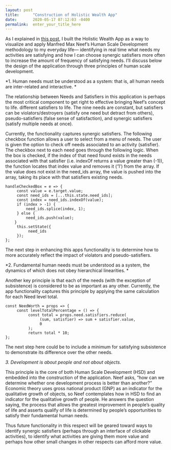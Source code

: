 ```yaml
---
layout: post
title:      "Construction of Holistic Wealth App"
date:       2020-05-17 07:12:03 -0400
permalink:  enter_your_title_here
---
```



As I explained in [this post](https://ablakerose.github.io/what_do_wealth_and_poverty_really_mean), I built the Holistic Wealth App as a way to visualize and apply Manfred Max Neef’s Human Scale Development methodology to my everyday life— identifying in real time what needs my activities are satisfying and how I can choose synergic satisfiers more often to increase the amount of frequency of satisfying needs. I’ll discuss below the design of the application through three principles of human scale development.


*1. Human needs must be understood as a system: that is, all human needs are inter-related and interactive. *

The relationship between Needs and Satisfiers in this application is perhaps the most critical component to get right to effective bringing Neef’s concept to life. different satisfiers to life. The nine needs are constant, but satisfiers can be violators/destroyers (satisfy one need but detract from others), pseudo-satisfiers (false sense of satisfaction), and synergic satisfiers (satisfy multiple needs at once). 

Currently, the functionality captures synergic satisfiers. The following checkbox function allows a user to select from a menu of needs. The user is given the option to check off needs associated to an activity (satisfier). The checkbox next to each need goes through the following logic. When the box is checked, if the index of that need found exists in the needs associated with that satisfier (i.e. indexOf returns a value greater than (-1)), the function locates that index value and removes it (‘1’) from the array. If the value does not exist in the need_ids array, the value is pushed into the array, taking its place with that satisfiers existing needs. 

```
handleCheckedBox = e => {
     const value = e.target.value;
     const need_ids = [...this.state.need_ids];
     const index = need_ids.indexOf(value);
     if (index > -1) {
         need_ids.splice(index, 1);
     } else {
         need_ids.push(value);
    }
     this.setState({
          need_ids
     });
};
```

The next step in enhancing this apps functionality is to determine how to more accurately reflect the impact of violators and pseudo-satisfiers.

*2. Fundamental human needs must be understood as a system, the dynamics of which does not obey hierarchical linearities. *

Another key principle is that each of the needs (with the exception of subsistence) is considered to be as important as any other. Currently, the app functionality captures this principle by applying the same calculation for each Need level total. 

```
const NeedWorth = props => {
     const levelTotalPercentage = () => {
          const total = props.need.satisfiers.reduce(
               (sum, satisfier) => sum + satisfier.value,
               0
          );
          return total * 10;
};
```

The next step here could be to include a minimum for satisfying subsistence to demonstrate its difference over the other needs. 

*3. Development is about people and not about objects.*

This principle is the core of both Human Scale Development (HSD) and embedded into the construction of the application. Neef asks, “how can we determine whether one development process is better than another?” Economic theory uses gross national product (GNP) as an indicator for the qualitative growth of objects, so Neef contemplates how in HSD to find an indicator for the qualitative growth of people. He answers the question saying, the process that allows the greatest improvement in people’s quality of life and asserts qualify of life is determined by people’s opportunities to satisfy their fundamental human needs. 

Thus future functionality in this respect will be geared toward ways to identify synergic satisfiers (perhaps through an interface of clickable activities), to identify what activities are giving them more value and perhaps how other small changes in other respects can afford more value.  

